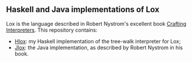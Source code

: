 ## Haskell and Java implementations of Lox

Lox is the language described in Robert Nystrom's excellent book [Crafting Interpreters](https://craftinginterpreters.com). This repository contains:

- [Hlox](https://github.com/AndreiDuma/crafting-interpreters/tree/main/hlox): my Haskell implementation of the tree-walk interpreter for Lox;
- [Jlox](https://github.com/AndreiDuma/crafting-interpreters/tree/main/jlox): the Java implementation, as described by Robert Nystrom in his book.
